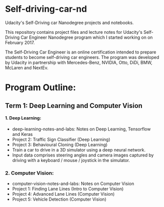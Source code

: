 # Self-driving-car-nd
Udacity's Self-Driving car Nanodegree projects and notebooks.

This repository contains project files and lecture notes for Udacity's Self-Driving Car Engineer Nanodegree program which I started working on on February 2017.

The Self-Driving Car Engineer is an online certification intended to prepare students to become self-driving car engineers. The program was developed by Udacity in partnership with Mercedes-Benz, NVIDIA, Otto, DiDi, BMW, McLaren and NextEv.

# Program Outline:
## Term 1: Deep Learning and Computer Vision

#### 1. Deep Learning:

* deep-learning-notes-and-labs: Notes on Deep Learning, Tensorflow and Keras
* Project 2: Traffic Sign Classifier (Deep Learning)
* Project 3: Behavioural Cloning (Deep Learning)
* Train a car to drive in a 3D simulator using a deep neural network.
* Input data comprises steering angles and camera images captured by driving with a keyboard / mouse / joystick in the simulator.

### 2. Computer Vision:
* computer-vision-notes-and-labs: Notes on Computer Vision
* Project 1: Finding Lane Lines (Intro to Computer Vision)
* Project 4: Advanced Lane Lines (Computer Vision)
* Project 5: Vehicle Detection (Computer Vision)

